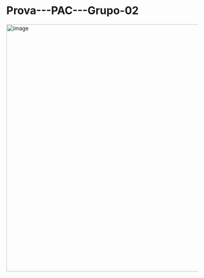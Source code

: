 # Prova---PAC---Grupo-02
<img width="1295" height="649" alt="image" src="https://github.com/user-attachments/assets/194a05cd-ec78-4b08-8228-87849e9f7a1a" />
